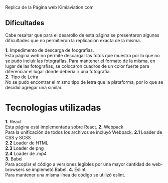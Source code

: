 Replica de la Página web Kimiaviation.com

## Dificultades

Cabe resaltar que para el desarollo de esta página se presentaron algunas
dificultades que no permitieron la replicación exacta de la misma.<br/>

**1.** Impedimento de descarga de foografías. <br/>
Esta página web no permite descargar las fotos que muestra por lo que
no se pudo incluír las fotografías. Para mantener el formato de la misma,
en lugar de las fotografías, se colocaron cuadros de un color fuerte para
diferenciar el lugar donde debería ir una fotografía.<br/>
**2.** Tipo de Letra <br/>
No se pudo encontrar el mismo tipo de letra que la plataforma, por lo que
se decidió agregar una similar.

# Tecnologías utilizadas

**1.** React <br/>
Esta página está implementada sobre React.
**2.** Webpack <br/>
Para la unificación de todos los archivos se incluyó Webpack.
**2.1** Loader de CSS y SCSS<br/>
**2.2** Loader de HTML<br/>
**2.3** Loader de png<br/>
**2.4** Loader de .mp4<br/>
**3.** Babel <br/>
Para acoplar el código a versiones legibles por una mayor cantidad de
web-browsers se implemetó Babel.
**4.** Eslint <br/>
Para mantener una misma línea de código se utilizó eslint.
